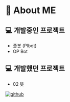 # 🎈 About ME
## 💻 개발중인 프로젝트
- 플봇 (Plbot)
- OP Bot

## 💻 개발했던 프로젝트
- 02 봇

<a href='https://github.com/PlQ51'>![github](https://img.shields.io/badge/My_Github-black?logo=github)</a>
